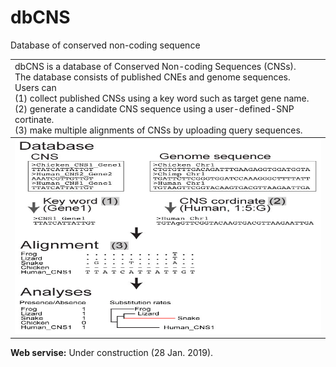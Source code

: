 # dbCNS
 Database of conserved non-coding sequence

<table width="200" border="0">
  <tr>
    <td>dbCNS is a database of Conserved Non-coding Sequences (CNSs).<br>
        The database consists of published CNEs and genome sequences.<br>
        Users can <br>
            (1) collect published CNSs using a key word such as target gene name.<br>
            (2) generate a candidate CNS sequence using a user-defined-SNP cortinate.<br>
            (3) make multiple alignments of CNSs by uploading query sequences.<br>
  </tr>
  <tbody>
    <tr>
      <td><img src="images/title1.jpg" width="759" height="312" alt=""/></td>
    </tr>
  </tbody>
</table>  

<b>Web servise:</b> Under construction  (28 Jan. 2019).  
